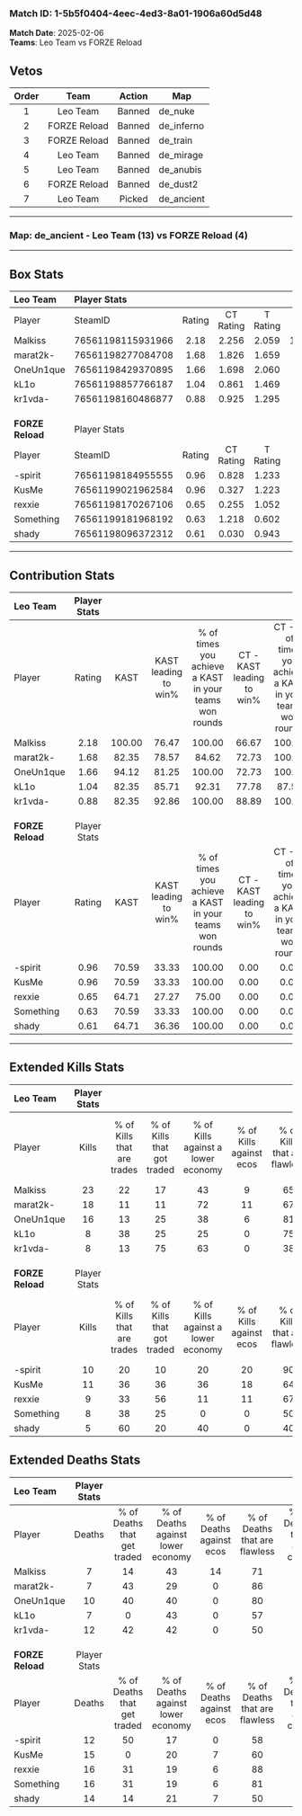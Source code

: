 ### Match ID: 1-5b5f0404-4eec-4ed3-8a01-1906a60d5d48  
**Match Date**: 2025-02-06  
**Teams**: Leo Team vs FORZE Reload  

## Vetos  

| Order | Team | Action | Map |
| :---: | :--: | :----: | --- |
| 1 | Leo Team | Banned | de_nuke |
| 2 | FORZE Reload | Banned | de_inferno |
| 3 | FORZE Reload | Banned | de_train |
| 4 | Leo Team | Banned | de_mirage |
| 5 | Leo Team | Banned | de_anubis |
| 6 | FORZE Reload | Banned | de_dust2 |
| 7 | Leo Team | Picked | de_ancient |

---  

### **Map**: de_ancient - Leo Team (13) vs FORZE Reload (4)  
---  

## Box Stats  

| **Leo Team**     | Player Stats      |        |           |          |        |       |       |         |        |      |     |
| :- | :- | :-: | :-: | :-: | :-: | :-: | :-: | :-: | :-: | :-: | :-: |
| Player           | SteamID           | Rating | CT Rating | T Rating |  KAST  |  ADR  | Kills | Assists | Deaths | K/D  | HS% |
| Malkiss          | 76561198115931966 |  2.18  |   2.256   |  2.059   | 100.00 | 127.1 |  23   |    6    |   7    | 3.29 | 52  |
| marat2k-         | 76561198277084708 |  1.68  |   1.826   |  1.659   | 82.35  | 97.0  |  18   |    2    |   7    | 2.57 | 55  |
| OneUn1que        | 76561198429370895 |  1.66  |   1.698   |  2.060   | 94.12  | 115.5 |  16   |    7    |   10   | 1.60 | 43  |
| kL1o             | 76561198857766187 |  1.04  |   0.861   |  1.469   | 82.35  | 55.5  |   8   |    2    |   7    | 1.14 | 75  |
| kr1vda-          | 76561198160486877 |  0.88  |   0.925   |  1.295   | 82.35  | 48.4  |   8   |    5    |   12   | 0.67 | 25  |
|                  |                   |        |           |          |        |       |       |         |        |      |     |
|                  |                   |        |           |          |        |       |       |         |        |      |     |
|                  |                   |        |           |          |        |       |       |         |        |      |     |
| **FORZE Reload** | Player Stats      |        |           |          |        |       |       |         |        |      |     |
| Player           | SteamID           | Rating | CT Rating | T Rating |  KAST  |  ADR  | Kills | Assists | Deaths | K/D  | HS% |
| -spirit          | 76561198184955555 |  0.96  |   0.828   |  1.233   | 70.59  | 72.0  |  10   |    3    |   12   | 0.83 | 40  |
| KusMe            | 76561199021962584 |  0.96  |   0.327   |  1.223   | 70.59  | 86.2  |  11   |    3    |   15   | 0.73 | 63  |
| rexxie           | 76561198170267106 |  0.65  |   0.255   |  1.052   | 64.71  | 43.4  |   9   |    3    |   16   | 0.56 | 33  |
| Something        | 76561199181968192 |  0.63  |   1.218   |  0.602   | 70.59  | 39.5  |   8   |    3    |   16   | 0.50 | 75  |
| shady            | 76561198096372312 |  0.61  |   0.030   |  0.943   | 64.71  | 71.1  |   5   |    6    |   14   | 0.36 | 60  |
---  

## Contribution Stats  

| **Leo Team**     | Player Stats |        |                      |                                                        |                           |                                                             |                          |                                                            |
| :- | :-: | :-: | :-: | :-: | :-: | :-: | :-: | :-: |
| Player           |    Rating    |  KAST  | KAST leading to win% | % of times you achieve a KAST in your teams won rounds | CT - KAST leading to win% | CT - % of times you achieve a KAST in your teams won rounds | T - KAST leading to win% | T - % of times you achieve a KAST in your teams won rounds |
| Malkiss          |     2.18     | 100.00 |        76.47         |                         100.00                         |           66.67           |                           100.00                            |          100.00          |                           100.00                           |
| marat2k-         |     1.68     | 82.35  |        78.57         |                         84.62                          |           72.73           |                           100.00                            |          100.00          |                           60.00                            |
| OneUn1que        |     1.66     | 94.12  |        81.25         |                         100.00                         |           72.73           |                           100.00                            |          100.00          |                           100.00                           |
| kL1o             |     1.04     | 82.35  |        85.71         |                         92.31                          |           77.78           |                            87.50                            |          100.00          |                           100.00                           |
| kr1vda-          |     0.88     | 82.35  |        92.86         |                         100.00                         |           88.89           |                           100.00                            |          100.00          |                           100.00                           |
|                  |              |        |                      |                                                        |                           |                                                             |                          |                                                            |
|                  |              |        |                      |                                                        |                           |                                                             |                          |                                                            |
|                  |              |        |                      |                                                        |                           |                                                             |                          |                                                            |
| **FORZE Reload** | Player Stats |        |                      |                                                        |                           |                                                             |                          |                                                            |
| Player           |    Rating    |  KAST  | KAST leading to win% | % of times you achieve a KAST in your teams won rounds | CT - KAST leading to win% | CT - % of times you achieve a KAST in your teams won rounds | T - KAST leading to win% | T - % of times you achieve a KAST in your teams won rounds |
| -spirit          |     0.96     | 70.59  |        33.33         |                         100.00                         |           0.00            |                            0.00                             |          44.44           |                           100.00                           |
| KusMe            |     0.96     | 70.59  |        33.33         |                         100.00                         |           0.00            |                            0.00                             |          40.00           |                           100.00                           |
| rexxie           |     0.65     | 64.71  |        27.27         |                         75.00                          |           0.00            |                            0.00                             |          33.33           |                           75.00                            |
| Something        |     0.63     | 70.59  |        33.33         |                         100.00                         |           0.00            |                            0.00                             |          50.00           |                           100.00                           |
| shady            |     0.61     | 64.71  |        36.36         |                         100.00                         |           0.00            |                            0.00                             |          44.44           |                           100.00                           |
---  

## Extended Kills Stats  

| **Leo Team**     | Player Stats |                            |                            |                                    |                         |                              |                                 |                                       |                    |           |
| :- | :-: | :-: | :-: | :-: | :-: | :-: | :-: | :-: | :-: | :-: |
| Player           |    Kills     | % of Kills that are trades | % of Kills that got traded | % of Kills against a lower economy | % of Kills against ecos | % of Kills that are flawless | % of Kills that are close duels | % of Kills that are assisted by flash | Pistol Round Kills | AWP Kills |
| Malkiss          |      23      |             22             |             17             |                 43                 |            9            |              65              |               13                |                   0                   |         5          |     2     |
| marat2k-         |      18      |             11             |             11             |                 72                 |           11            |              67              |               22                |                   0                   |         1          |     0     |
| OneUn1que        |      16      |             13             |             25             |                 38                 |            6            |              81              |                0                |                   0                   |         1          |     0     |
| kL1o             |      8       |             38             |             25             |                 25                 |            0            |              75              |                0                |                   0                   |         2          |     0     |
| kr1vda-          |      8       |             13             |             75             |                 63                 |            0            |              38              |               13                |                   0                   |         1          |     0     |
|                  |              |                            |                            |                                    |                         |                              |                                 |                                       |                    |           |
|                  |              |                            |                            |                                    |                         |                              |                                 |                                       |                    |           |
|                  |              |                            |                            |                                    |                         |                              |                                 |                                       |                    |           |
| **FORZE Reload** | Player Stats |                            |                            |                                    |                         |                              |                                 |                                       |                    |           |
| Player           |    Kills     | % of Kills that are trades | % of Kills that got traded | % of Kills against a lower economy | % of Kills against ecos | % of Kills that are flawless | % of Kills that are close duels | % of Kills that are assisted by flash | Pistol Round Kills | AWP Kills |
| -spirit          |      10      |             20             |             10             |                 20                 |           20            |              90              |                0                |                  10                   |         3          |     0     |
| KusMe            |      11      |             36             |             36             |                 36                 |           18            |              64              |                0                |                   0                   |         1          |     0     |
| rexxie           |      9       |             33             |             56             |                 11                 |           11            |              67              |                0                |                  11                   |         1          |     0     |
| Something        |      8       |             38             |             25             |                 0                  |            0            |              50              |                0                |                   0                   |         2          |     0     |
| shady            |      5       |             60             |             20             |                 40                 |            0            |              40              |                0                |                   0                   |         0          |     0     |
## Extended Deaths Stats  

| **Leo Team**     | Player Stats |                             |                                   |                          |                               |                            |                           |               |
| :- | :-: | :-: | :-: | :-: | :-: | :-: | :-: | :-: |
| Player           |    Deaths    | % of Deaths that get traded | % of Deaths against lower economy | % of Deaths against ecos | % of Deaths that are flawless | % of Deaths that are close | % of Deaths while blinded | Deaths to AWP |
| Malkiss          |      7       |             14              |                43                 |            14            |              71               |             0              |             0             |       0       |
| marat2k-         |      7       |             43              |                29                 |            0             |              86               |             0              |             0             |       0       |
| OneUn1que        |      10      |             40              |                40                 |            0             |              80               |             0              |             0             |       0       |
| kL1o             |      7       |              0              |                43                 |            0             |              57               |             0              |            14             |       0       |
| kr1vda-          |      12      |             42              |                42                 |            0             |              50               |             0              |             8             |       0       |
|                  |              |                             |                                   |                          |                               |                            |                           |               |
|                  |              |                             |                                   |                          |                               |                            |                           |               |
|                  |              |                             |                                   |                          |                               |                            |                           |               |
| **FORZE Reload** | Player Stats |                             |                                   |                          |                               |                            |                           |               |
| Player           |    Deaths    | % of Deaths that get traded | % of Deaths against lower economy | % of Deaths against ecos | % of Deaths that are flawless | % of Deaths that are close | % of Deaths while blinded | Deaths to AWP |
| -spirit          |      12      |             50              |                17                 |            0             |              58               |             17             |             0             |       0       |
| KusMe            |      15      |              0              |                20                 |            7             |              60               |             7              |             0             |       1       |
| rexxie           |      16      |             31              |                19                 |            6             |              88               |             0              |             0             |       0       |
| Something        |      16      |             31              |                19                 |            6             |              81               |             6              |             0             |       0       |
| shady            |      14      |             14              |                21                 |            7             |              50               |             29             |             0             |       1       |
